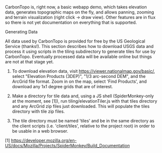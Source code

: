 
CarbonTopo is, right now, a basic webapp demo, which takes elevation data, generates topographic maps on the fly, and allows panning, zooming and terrain visualization (right click -> draw view).  Other features are in flux so there is not yet documentation on everything that is supported.

Generating Data

All data used by CarbonTopo is provided for free by the US Geological Service (thanks!).  This section describes how to download USGS data and process it using scripts in the tiling subdirectory to generate tiles for use by CarbonTopo.  Eventually processed data will be available online but things are not at that stage yet.

1. To download elevation data, visit https://viewer.nationalmap.gov/basic/, select "Elevation Products (3DEP)", "1/3 arc-second DEM", and the ArcGrid file format.  Zoom in on the map, select 'Find Products', and download any 1x1 degree grids that are of interest.

2. Make a directory for tile data and, using a JS shell (SpiderMonkey-only at the moment, see [1]), run tiling/elevationTiler.js with that tiles directory and any ArcGrid zip files just downloaded.  This will populate the tiles directory with tile zip files.

3. The tile directory must be named 'tiles' and be in the same directory as the client scripts (i.e. 'client/tiles', relative to the project root) in order to be usable in a web browser.

[1] https://developer.mozilla.org/en-US/docs/Mozilla/Projects/SpiderMonkey/Build_Documentation
